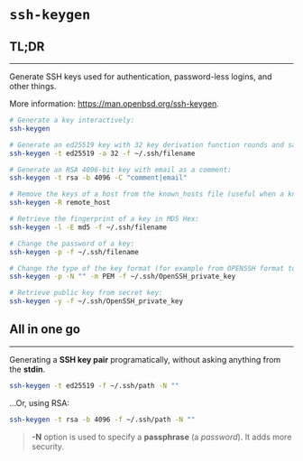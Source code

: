# `ssh-keygen`

## **TL;DR**
---


Generate SSH keys used for authentication, password-less logins, and other things.

More information: <https://man.openbsd.org/ssh-keygen>.



```sh
# Generate a key interactively:
ssh-keygen

# Generate an ed25519 key with 32 key derivation function rounds and save the key to a specific file:
ssh-keygen -t ed25519 -a 32 -f ~/.ssh/filename

# Generate an RSA 4096-bit key with email as a comment:
ssh-keygen -t rsa -b 4096 -C "comment|email"

# Remove the keys of a host from the known_hosts file (useful when a known host has a new key):
ssh-keygen -R remote_host

# Retrieve the fingerprint of a key in MD5 Hex:
ssh-keygen -l -E md5 -f ~/.ssh/filename

# Change the password of a key:
ssh-keygen -p -f ~/.ssh/filename

# Change the type of the key format (for example from OPENSSH format to PEM), the file will be rewritten in-place:
ssh-keygen -p -N "" -m PEM -f ~/.ssh/OpenSSH_private_key

# Retrieve public key from secret key:
ssh-keygen -y -f ~/.ssh/OpenSSH_private_key
```



## All in one go
---

Generating a **SSH key pair** programatically, without asking anything from the **stdin**.


```sh
ssh-keygen -t ed25519 -f ~/.ssh/path -N ""
```

...Or, using RSA:

```sh
ssh-keygen -t rsa -b 4096 -f ~/.ssh/path -N ""
```

> **-N** option is used to specify a **passphrase** (a *password*). It adds more security.